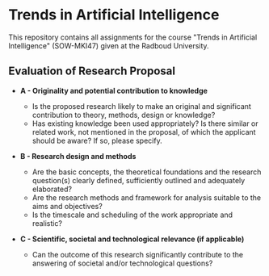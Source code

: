 # Trends in Artificial Intelligence

This repository contains all assignments for the course "Trends in Artificial Intelligence" (SOW-MKI47) given at the Radboud University. 

## Evaluation of Research Proposal

* **A - Originality and potential contribution to knowledge**
	* Is the proposed research likely to make an original and significant contribution to theory, methods, design or knowledge?
	* Has existing knowledge been used appropriately? Is there similar or related work, not mentioned in the proposal, of which the applicant should be aware? If so, please specify.

* **B - Research design and methods**
	* Are the basic concepts, the theoretical foundations and the research question(s) clearly defined, sufficiently outlined and adequately elaborated?
	* Are the research methods and framework for analysis suitable to the aims and objectives?
	* Is the timescale and scheduling of the work appropriate and realistic?

* **C - Scientific, societal and technological relevance (if applicable)**
	* Can the outcome of this research significantly contribute to the answering of societal and/or technological questions?
